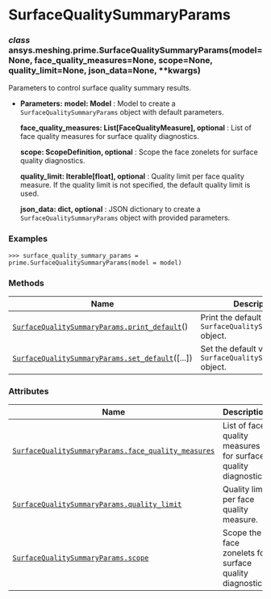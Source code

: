 <!-- vale off -->

# SurfaceQualitySummaryParams

<a id="ansys.meshing.prime.SurfaceQualitySummaryParams"></a>

### *class* ansys.meshing.prime.SurfaceQualitySummaryParams(model=None, face_quality_measures=None, scope=None, quality_limit=None, json_data=None, \*\*kwargs)

Parameters to control surface quality summary results.

* **Parameters:**
  **model: Model**
  : Model to create a `SurfaceQualitySummaryParams` object with default parameters.

  **face_quality_measures: List[FaceQualityMeasure], optional**
  : List of face quality measures for surface quality diagnostics.

  **scope: ScopeDefinition, optional**
  : Scope the face zonelets for surface quality diagnostics.

  **quality_limit: Iterable[float], optional**
  : Quality limit per face quality measure. If the quality limit is not specified, the default quality limit is used.

  **json_data: dict, optional**
  : JSON dictionary to create a `SurfaceQualitySummaryParams` object with provided parameters.

### Examples

```pycon
>>> surface_quality_summary_params = prime.SurfaceQualitySummaryParams(model = model)
```

<!-- !! processed by numpydoc !! -->

### Methods

| Name | Description |
|-----------------------------------------------------------------------------------------------------------------------------------------------------------------------------------|---------------------------------------------------------------------|
| [`SurfaceQualitySummaryParams.print_default`](ansys.meshing.prime.SurfaceQualitySummaryParams.print_default.md#ansys.meshing.prime.SurfaceQualitySummaryParams.print_default)()   | Print the default values of `SurfaceQualitySummaryParams` object.   |
| [`SurfaceQualitySummaryParams.set_default`](ansys.meshing.prime.SurfaceQualitySummaryParams.set_default.md#ansys.meshing.prime.SurfaceQualitySummaryParams.set_default)([...])    | Set the default values of the `SurfaceQualitySummaryParams` object. |

### Attributes

| Name | Description |
|---------------------------------------------------------------------------------------------------------------------------------------------------------------------------------------------------------|------------------------------------------------------------------|
| [`SurfaceQualitySummaryParams.face_quality_measures`](ansys.meshing.prime.SurfaceQualitySummaryParams.face_quality_measures.md#ansys.meshing.prime.SurfaceQualitySummaryParams.face_quality_measures)   | List of face quality measures for surface quality diagnostics.   |
| [`SurfaceQualitySummaryParams.quality_limit`](ansys.meshing.prime.SurfaceQualitySummaryParams.quality_limit.md#ansys.meshing.prime.SurfaceQualitySummaryParams.quality_limit)                           | Quality limit per face quality measure.                          |
| [`SurfaceQualitySummaryParams.scope`](ansys.meshing.prime.SurfaceQualitySummaryParams.scope.md#ansys.meshing.prime.SurfaceQualitySummaryParams.scope)                                                   | Scope the face zonelets for surface quality diagnostics.         |
<!-- vale on -->